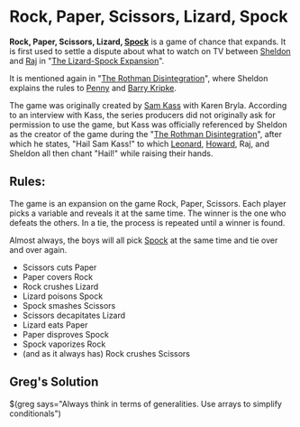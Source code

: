 # Rock, Paper, Scissors, Lizard, Spock

**Rock, Paper, Scissors, Lizard,  [Spock](https://bigbangtheory.fandom.com/wiki/Spock "Spock")** is a game of chance that expands. It is first used to settle a dispute about what to watch on TV between [Sheldon](https://bigbangtheory.fandom.com/wiki/Sheldon "Sheldon") and [Raj](https://bigbangtheory.fandom.com/wiki/Raj "Raj") in "[The Lizard-Spock Expansion](https://bigbangtheory.fandom.com/wiki/The_Lizard-Spock_Expansion "The Lizard-Spock Expansion")".

It is mentioned again in "[The Rothman Disintegration](https://bigbangtheory.fandom.com/wiki/The_Rothman_Disintegration "The Rothman Disintegration")", where Sheldon explains the rules to  [Penny](https://bigbangtheory.fandom.com/wiki/Penny "Penny")  and  [Barry Kripke](https://bigbangtheory.fandom.com/wiki/Barry_Kripke "Barry Kripke").

The game was originally created by  [Sam Kass](https://bigbangtheory.fandom.com/wiki/Sam_Kass "Sam Kass")  with Karen Bryla. According to an interview with Kass, the series producers did not originally ask for permission to use the game, but Kass was officially referenced by Sheldon as the creator of the game during the "[The Rothman Disintegration](https://bigbangtheory.fandom.com/wiki/The_Rothman_Disintegration "The Rothman Disintegration")", after which he states, "Hail Sam Kass!" to which  [Leonard](https://bigbangtheory.fandom.com/wiki/Leonard "Leonard"),  [Howard](https://bigbangtheory.fandom.com/wiki/Howard "Howard"), Raj, and Sheldon all then chant "Hail!" while raising their hands.

## Rules:

The game is an expansion on the game Rock, Paper, Scissors. Each player picks a variable and reveals it at the same time. The winner is the one who defeats the others. In a tie, the process is repeated until a winner is found.

Almost always, the boys will all pick  [Spock](https://bigbangtheory.fandom.com/wiki/Spock "Spock")  at the same time and tie over and over again.

* Scissors cuts Paper
* Paper covers Rock
* Rock crushes Lizard
* Lizard poisons Spock
* Spock smashes Scissors
* Scissors decapitates Lizard
* Lizard eats Paper
* Paper disproves Spock
* Spock vaporizes Rock
* (and as it always has) Rock crushes Scissors

## Greg's Solution

$(greg says="Always think in terms of generalities. Use arrays to simplify conditionals")

```python

```
<!--stackedit_data:
eyJoaXN0b3J5IjpbLTk2NDkyMjc4NywtMTI0MDcyNjg1MV19
-->